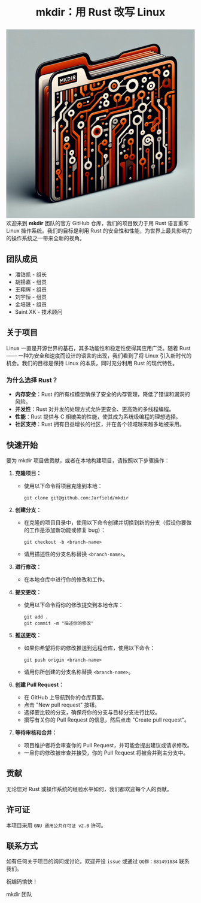# <p align = "center">mkdir：用 Rust 改写 Linux</p>


![mkdir Logo](src/logo.webp)
欢迎来到 **mkdir** 团队的官方 GitHub 仓库，我们的项目致力于用 Rust 语言重写 Linux 操作系统。我们的目标是利用 Rust 的安全性和性能，为世界上最具影响力的操作系统之一带来全新的视角。

## 团队成员

- 潘铂凯 - 组长
- 胡揚嘉 - 组员
- 王翔辉 - 组员
- 刘宇恒 - 组员
- 金培晟 - 组员
- Saint XK - 技术顾问

## 关于项目

Linux 一直是开源世界的基石，其多功能性和稳定性使得其应用广泛。随着 Rust —— 一种为安全和速度而设计的语言的出现，我们看到了将 Linux 引入新时代的机会。我们的目标是保持 Linux 的本质，同时充分利用 Rust 的现代特性。

### 为什么选择 Rust？

- **内存安全**：Rust 的所有权模型确保了安全的内存管理，降低了错误和漏洞的风险。
- **并发性**：Rust 对并发的处理方式允许更安全、更高效的多线程编程。
- **性能**：Rust 提供与 C 相媲美的性能，使其成为系统级编程的理想选择。
- **社区支持**：Rust 拥有日益增长的社区，并在各个领域越来越多地被采用。

## 快速开始

要为 mkdir 项目做贡献，或者在本地构建项目，请按照以下步骤操作：

1. **克隆项目：**
   - 使用以下命令将项目克隆到本地：
     ```
     git clone git@github.com:Jarfield/mkdir
     ```

2. **创建分支：**
   - 在克隆的项目目录中，使用以下命令创建并切换到新的分支（假设你要做的工作是添加新功能或修复 bug）：
     ```
     git checkout -b <branch-name>
     ```
   - 请用描述性的分支名称替换 `<branch-name>`。

3. **进行修改：**
   - 在本地仓库中进行你的修改和工作。

4. **提交更改：**
   - 使用以下命令将你的修改提交到本地仓库：
     ```
     git add .
     git commit -m "描述你的修改"
     ```

5. **推送更改：**
   - 如果你希望将你的修改推送到远程仓库，使用以下命令：
     ```
     git push origin <branch-name>
     ```
   - 请用你所创建的分支名称替换 `<branch-name>`。

6. **创建 Pull Request：**
   - 在 GitHub 上导航到你的仓库页面。
   - 点击 "New pull request" 按钮。
   - 选择要比较的分支，确保将你的分支与目标分支进行比较。
   - 撰写有关你的 Pull Request 的信息，然后点击 "Create pull request"。

7. **等待审核和合并：**
   - 项目维护者将会审查你的 Pull Request，并可能会提出建议或请求修改。
   - 一旦你的修改被审查并接受，你的 Pull Request 将被合并到主分支中。

## 贡献
无论您对 Rust 或操作系统的经验水平如何，我们都欢迎每个人的贡献。

## 许可证
本项目采用 `GNU 通用公共许可证 v2.0` 许可。

## 联系方式
如有任何关于项目的询问或讨论，欢迎开设 `issue` 或通过 `QQ群：881491834`  联系我们。

祝编码愉快！

mkdir 团队
